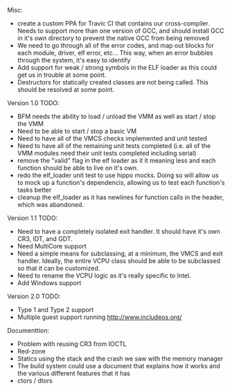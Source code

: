 Misc:
- create a custom PPA for Travic CI that contains our cross-compiler. Needs to
  support more than one version of GCC, and should install GCC in it's own
  directory to prevent the native GCC from being removed
- We need to go through all of the error codes, and map out blocks for each
  module, driver, elf error, etc... This way, when an error bubbles through
  the system, it's easy to identify
- Add support for weak / strong symbols in the ELF loader as this could get us
  in trouble at some point.
- Destructors for statically created classes are not being called. This should
  be resolved at some point.

Version 1.0 TODO:
- BFM needs the ability to load / unload the VMM as well as start / stop the
  VMM
- Need to be able to start / stop a basic VM
- Need to have all of the VMCS checks implemented and unit tested
- Need to have all of the remaining unit tests completed (i.e. all of the
  VMM modules need their unit tests completed including serial)
- remove the "valid" flag in the elf loader as it it meaning less and each
  function should be able to live on it's own.
- redo the elf_loader unit test to use hippo mocks. Doing so will allow us to
  mock up a function's dependencis, allowing us to test each function's tasks
  better
- cleanup the elf_loader as it has newlines for function calls in the header,
  which was abandoned.

Version 1.1 TODO:
- Need to have a completely isolated exit handler. It should have it's own
  CR3, IDT, and GDT.
- Need MultiCore support
- Need a simple means for subclassing, at a minimum, the VMCS and exit handler.
  Ideally, the entire VCPU class should be able to be subclassed so that it
  can be customized.
- Need to rename the VCPU logic as it's really specific to Intel.
- Add Windows support

Version 2.0 TODO:
- Type 1 and Type 2 support
- Multiple guest support running http://www.includeos.org/

Documenttion:
- Problem with reusing CR3 from IOCTL
- Red-zone
- Statics using the stack and the crash we saw with the memory manager
- The build system could use a document that explains how it works and the
  various different features that it has
- ctors / dtors

